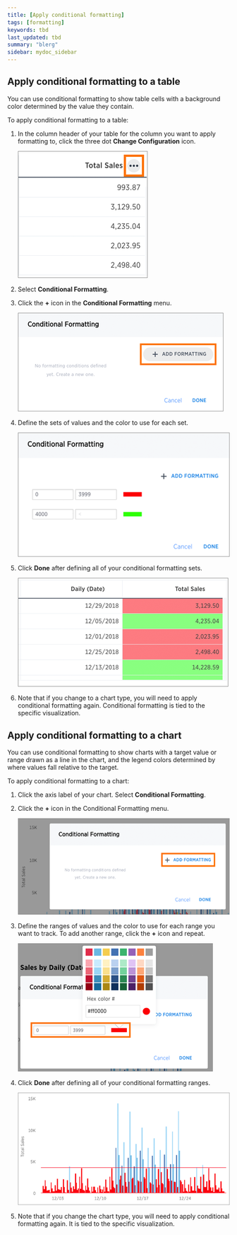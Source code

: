 ```yaml
---
title: [Apply conditional formatting]
tags: [formatting]
keywords: tbd
last_updated: tbd
summary: "blerg"
sidebar: mydoc_sidebar
---
```

## Apply conditional formatting to a table

You can use conditional formatting to show table cells with a background color determined by the value they contain.

To apply conditional formatting to a table:

1.   In the column header of your table for the column you want to apply formatting to, click the three dot **Change Configuration** icon.

     ![](../../../images/conditional_formatting_table_1.png "Three dot menu")

2.   Select **Conditional Formatting**.
3.   Click the **+** icon in the **Conditional Formatting** menu.

     ![](../../../images/conditional_formatting_table_2.png "Conditional formatting menu")

4.   Define the sets of values and the color to use for each set.

     ![](../../../images/conditional_formatting_table_3.png "Define the sets of values and color")

5.   Click **Done** after defining all of your conditional formatting sets.

     ![](../../../images/conditional_formatting_table_4.png "Table with conditional formatting")

6.   Note that if you change to a chart type, you will need to apply conditional formatting again. Conditional formatting is tied to the specific visualization.

## Apply conditional formatting to a chart

You can use conditional formatting to show charts with a target value or range drawn as a line in the chart, and the legend colors determined by where values fall relative to the target.

To apply conditional formatting to a chart:

1.   Click the axis label of your chart. Select **Conditional Formatting**.
2.   Click the **+** icon in the Conditional Formatting menu.

     ![](../../../images/conditional_formatting_menu%20copy.png "Conditional formatting menu")

3.   Define the ranges of values and the color to use for each range you want to track. To add another range, click the **+** icon and repeat.

     ![](../../../images/set_conditional_formatting.png "Define the sets of values and color")

4.   Click **Done** after defining all of your conditional formatting ranges.

     ![](../../../images/conditional_formatting_chart.png "Chart with conditional formatting")

5.   Note that if you change the chart type, you will need to apply conditional formatting again. It is tied to the specific visualization.
